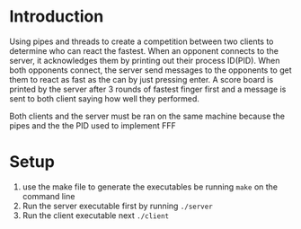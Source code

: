 # Introduction
Using pipes and threads to create a competition between two clients to determine who can react the fastest. When an opponent connects to
the server, it  acknowledges them by printing out their process ID(PID). When both opponents connect, the server send messages to the opponents 
to get them to react as fast as the can by just pressing enter. A score board is printed by the server after 3 rounds of fastest finger first
and a message is sent to both client saying how well they performed.

Both clients and the server must be ran on the same machine because the pipes and the the PID used to implement FFF

# Setup
1. use the make file to generate the executables be running ``make`` on the command line
2. Run the server executable first by running  ``./server``
3. Run the client executable next ``./client``
